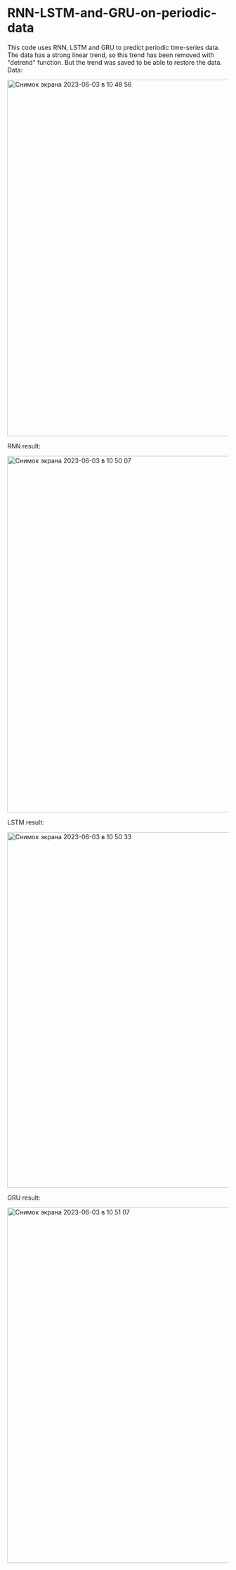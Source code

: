 # RNN-LSTM-and-GRU-on-periodic-data

This code uses RNN, LSTM and GRU to predict periodic time-series data.
The data has a strong linear trend, so this trend has been removed with "detrend" function. But the trend was saved to be able to restore the data.
Data:

<img width="810" alt="Снимок экрана 2023-06-03 в 10 48 56" src="https://github.com/vladimir-ciric/RNN-LSTM-and-GRU-on-periodic-data/assets/95381758/19e126e0-d4ba-4a96-81ff-fa9e61161dc5">

RNN result:

<img width="810" alt="Снимок экрана 2023-06-03 в 10 50 07" src="https://github.com/vladimir-ciric/RNN-LSTM-and-GRU-on-periodic-data/assets/95381758/2df45eb9-7b92-46a0-a267-973593d20629">

LSTM result:

<img width="808" alt="Снимок экрана 2023-06-03 в 10 50 33" src="https://github.com/vladimir-ciric/RNN-LSTM-and-GRU-on-periodic-data/assets/95381758/ca05bd13-eeac-45e2-b0a7-1656bbb205aa">

GRU result:

<img width="808" alt="Снимок экрана 2023-06-03 в 10 51 07" src="https://github.com/vladimir-ciric/RNN-LSTM-and-GRU-on-periodic-data/assets/95381758/689985a0-e6e3-4d42-bc4a-9eb4e0ef064e">
